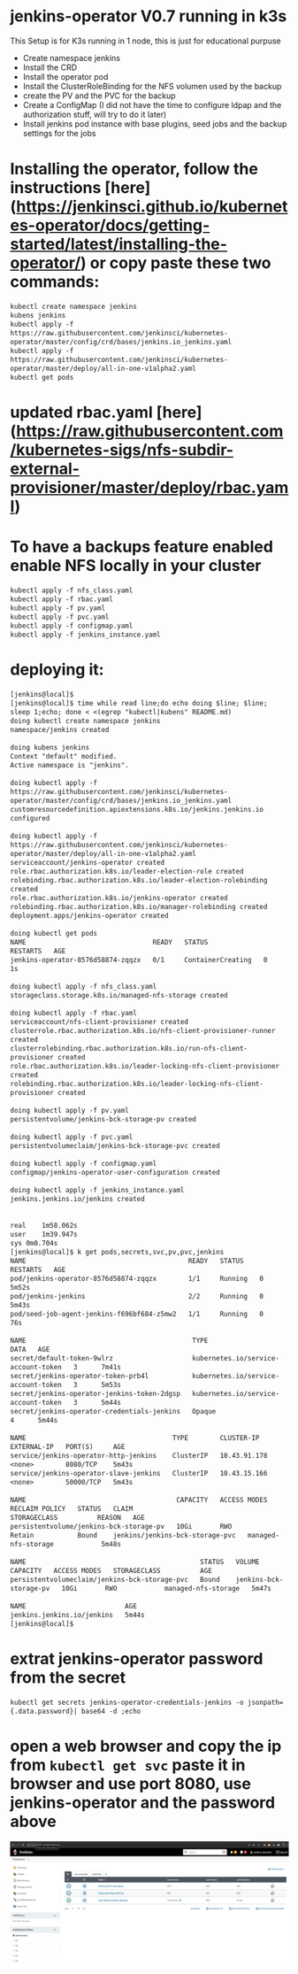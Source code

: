 # jenkins-operator V0.7 running in k3s
This Setup is for K3s running in 1 node, this is just for educational purpuse
 - Create namespace jenkins
 - Install the CRD
 - Install the operator pod
 - Install the ClusterRoleBinding for the NFS volumen used by the backup
 - create the PV and the PVC for the backup
 - Create a ConfigMap (I did not have the time to configure ldpap and the authorization stuff, will try to do it later)
 - Install jenkins pod instance with base plugins, seed jobs and the backup settings for the jobs

# Installing the operator, follow the instructions [here] (https://jenkinsci.github.io/kubernetes-operator/docs/getting-started/latest/installing-the-operator/) or copy paste these two commands:  
```
kubectl create namespace jenkins
kubens jenkins
kubectl apply -f https://raw.githubusercontent.com/jenkinsci/kubernetes-operator/master/config/crd/bases/jenkins.io_jenkins.yaml 
kubectl apply -f https://raw.githubusercontent.com/jenkinsci/kubernetes-operator/master/deploy/all-in-one-v1alpha2.yaml
kubectl get pods
```

# updated rbac.yaml  [here] (https://raw.githubusercontent.com/kubernetes-sigs/nfs-subdir-external-provisioner/master/deploy/rbac.yaml)

# To have a backups feature enabled enable NFS locally in your cluster
```
kubectl apply -f nfs_class.yaml
kubectl apply -f rbac.yaml
kubectl apply -f pv.yaml
kubectl apply -f pvc.yaml
kubectl apply -f configmap.yaml
kubectl apply -f jenkins_instance.yaml
```

# deploying it:
```
[jenkins@local]$ 
[jenkins@local]$ time while read line;do echo doing $line; $line; sleep 1;echo; done < <(egrep "kubectl|kubens" README.md)
doing kubectl create namespace jenkins
namespace/jenkins created

doing kubens jenkins
Context "default" modified.
Active namespace is "jenkins".

doing kubectl apply -f https://raw.githubusercontent.com/jenkinsci/kubernetes-operator/master/config/crd/bases/jenkins.io_jenkins.yaml
customresourcedefinition.apiextensions.k8s.io/jenkins.jenkins.io configured

doing kubectl apply -f https://raw.githubusercontent.com/jenkinsci/kubernetes-operator/master/deploy/all-in-one-v1alpha2.yaml
serviceaccount/jenkins-operator created
role.rbac.authorization.k8s.io/leader-election-role created
rolebinding.rbac.authorization.k8s.io/leader-election-rolebinding created
role.rbac.authorization.k8s.io/jenkins-operator created
rolebinding.rbac.authorization.k8s.io/manager-rolebinding created
deployment.apps/jenkins-operator created

doing kubectl get pods
NAME                                READY   STATUS              RESTARTS   AGE
jenkins-operator-8576d58874-zqqzx   0/1     ContainerCreating   0          1s

doing kubectl apply -f nfs_class.yaml
storageclass.storage.k8s.io/managed-nfs-storage created

doing kubectl apply -f rbac.yaml
serviceaccount/nfs-client-provisioner created
clusterrole.rbac.authorization.k8s.io/nfs-client-provisioner-runner created
clusterrolebinding.rbac.authorization.k8s.io/run-nfs-client-provisioner created
role.rbac.authorization.k8s.io/leader-locking-nfs-client-provisioner created
rolebinding.rbac.authorization.k8s.io/leader-locking-nfs-client-provisioner created

doing kubectl apply -f pv.yaml
persistentvolume/jenkins-bck-storage-pv created

doing kubectl apply -f pvc.yaml
persistentvolumeclaim/jenkins-bck-storage-pvc created

doing kubectl apply -f configmap.yaml
configmap/jenkins-operator-user-configuration created

doing kubectl apply -f jenkins_instance.yaml
jenkins.jenkins.io/jenkins created


real	1m58.062s
user	1m39.947s
sys	0m0.704s
[jenkins@local]$ k get pods,secrets,svc,pv,pvc,jenkins
NAME                                         READY   STATUS    RESTARTS   AGE
pod/jenkins-operator-8576d58874-zqqzx        1/1     Running   0          5m52s
pod/jenkins-jenkins                          2/2     Running   0          5m43s
pod/seed-job-agent-jenkins-f696bf684-z5mw2   1/1     Running   0          76s

NAME                                          TYPE                                  DATA   AGE
secret/default-token-9wlrz                    kubernetes.io/service-account-token   3      7m41s
secret/jenkins-operator-token-prb4l           kubernetes.io/service-account-token   3      5m53s
secret/jenkins-operator-jenkins-token-2dgsp   kubernetes.io/service-account-token   3      5m44s
secret/jenkins-operator-credentials-jenkins   Opaque                                4      5m44s

NAME                                     TYPE        CLUSTER-IP     EXTERNAL-IP   PORT(S)     AGE
service/jenkins-operator-http-jenkins    ClusterIP   10.43.91.178   <none>        8080/TCP    5m43s
service/jenkins-operator-slave-jenkins   ClusterIP   10.43.15.166   <none>        50000/TCP   5m43s

NAME                                      CAPACITY   ACCESS MODES   RECLAIM POLICY   STATUS   CLAIM                             STORAGECLASS          REASON   AGE
persistentvolume/jenkins-bck-storage-pv   10Gi       RWO            Retain           Bound    jenkins/jenkins-bck-storage-pvc   managed-nfs-storage            5m48s

NAME                                            STATUS   VOLUME                   CAPACITY   ACCESS MODES   STORAGECLASS          AGE
persistentvolumeclaim/jenkins-bck-storage-pvc   Bound    jenkins-bck-storage-pv   10Gi       RWO            managed-nfs-storage   5m47s

NAME                         AGE
jenkins.jenkins.io/jenkins   5m44s
[jenkins@local]$ 
```

# extrat jenkins-operator password from the secret
```
kubectl get secrets jenkins-operator-credentials-jenkins -o jsonpath={.data.password}| base64 -d ;echo
```

# open a web browser and copy the ip from `kubectl get svc` paste it in browser and use port 8080, use jenkins-operator and the password above   
![alt text](https://github.com/Harguer/jenkins-operator/blob/main/jenkins-screenshot.png?raw=true)



